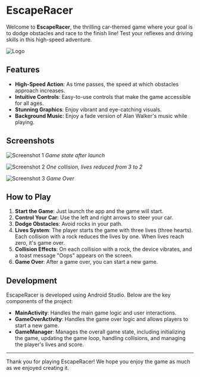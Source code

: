 # EscapeRacer

Welcome to **EscapeRacer**, the thrilling car-themed game where your goal is to dodge obstacles and race to the finish line! Test your reflexes and driving skills in this high-speed adventure.

![Logo](app/src/main/res/drawable/logo.png)

## Features

- **High-Speed Action**: As time passes, the speed at which obstacles approach increases.
- **Intuitive Controls**: Easy-to-use controls that make the game accessible for all ages.
- **Stunning Graphics**: Enjoy vibrant and eye-catching visuals.
- **Background Music**: Enjoy a fade version of Alan Walker's music while playing.

## Screenshots

![Screenshot 1](app/screenshots/screenshot1.jpg)
*Game state after launch*

![Screenshot 2](app/screenshots/screenshot2.jpg)
*One collision, lives reduced from 3 to 2*

![Screenshot 3](app/screenshots/screenshot3.jpg)
*Game Over*

## How to Play

1. **Start the Game**: Just launch the app and the game will start.
2. **Control Your Car**: Use the left and right arrows to steer your car.
3. **Dodge Obstacles**: Avoid rocks in your path.
4. **Lives System**: The player starts the game with three lives (three hearts). Each collision with a rock reduces the lives by one. When lives reach zero, it's game over.
5. **Collision Effects**: On each collision with a rock, the device vibrates, and a toast message "Oops" appears on the screen.
6. **Game Over**: After a game over, you can start a new game.

## Development

EscapeRacer is developed using Android Studio. Below are the key components of the project:

- **MainActivity**: Handles the main game logic and user interactions.
- **GameOverActivity**: Handles the game over logic and allows players to start a new game.
- **GameManager**: Manages the overall game state, including initializing the game, updating the game loop, handling collisions, and managing the player's lives and score.
---

Thank you for playing EscapeRacer! We hope you enjoy the game as much as we enjoyed creating it.
